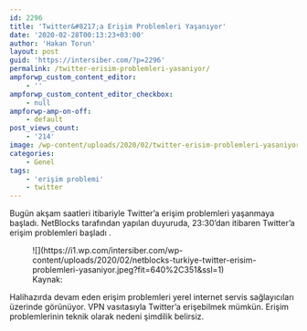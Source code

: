 ```yaml
---
id: 2296
title: 'Twitter&#8217;a Erişim Problemleri Yaşanıyor'
date: '2020-02-28T00:13:23+03:00'
author: 'Hakan Torun'
layout: post
guid: 'https://intersiber.com/?p=2296'
permalink: /twitter-erisim-problemleri-yasaniyor/
ampforwp_custom_content_editor:
    - ''
ampforwp_custom_content_editor_checkbox:
    - null
ampforwp-amp-on-off:
    - default
post_views_count:
    - '214'
image: /wp-content/uploads/2020/02/twitter-erisim-problemleri-yasaniyor.png
categories:
    - Genel
tags:
    - 'erişim problemi'
    - twitter
---
```


Bugün akşam saatleri itibariyle Twitter’a erişim problemleri yaşanmaya başladı. NetBlocks tarafından yapılan duyuruda, 23:30’dan itibaren Twitter’a erişim problemleri başladı .

<figure class="wp-block-image size-large">![](https://i1.wp.com/intersiber.com/wp-content/uploads/2020/02/netblocks-turkiye-twitter-erisim-problemleri-yasaniyor.jpeg?fit=640%2C351&ssl=1)<figcaption>Kaynak: <https://twitter.com/netblocks/status/1233130470667440128></figcaption></figure>Halihazırda devam eden erişim problemleri yerel internet servis sağlayıcıları üzerinde görünüyor. VPN vasıtasıyla Twitter’a erişebilmek mümkün. Erişim problemlerinin teknik olarak nedeni şimdilik belirsiz.